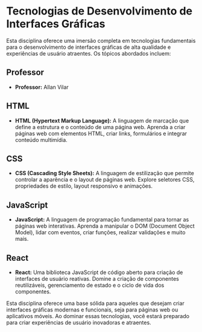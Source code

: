 # Tecnologias de Desenvolvimento de Interfaces Gráficas

Esta disciplina oferece uma imersão completa em tecnologias fundamentais para o desenvolvimento de interfaces gráficas de alta qualidade e experiências de usuário atraentes. Os tópicos abordados incluem:

## Professor
- **Professor:** Allan Vilar

## HTML

- **HTML (Hypertext Markup Language):** A linguagem de marcação que define a estrutura e o conteúdo de uma página web. Aprenda a criar páginas web com elementos HTML, criar links, formulários e integrar conteúdo multimídia.

## CSS

- **CSS (Cascading Style Sheets):** A linguagem de estilização que permite controlar a aparência e o layout de páginas web. Explore seletores CSS, propriedades de estilo, layout responsivo e animações.

## JavaScript

- **JavaScript:** A linguagem de programação fundamental para tornar as páginas web interativas. Aprenda a manipular o DOM (Document Object Model), lidar com eventos, criar funções, realizar validações e muito mais.

## React

- **React:** Uma biblioteca JavaScript de código aberto para criação de interfaces de usuário reativas. Domine a criação de componentes reutilizáveis, gerenciamento de estado e o ciclo de vida dos componentes.

Esta disciplina oferece uma base sólida para aqueles que desejam criar interfaces gráficas modernas e funcionais, seja para páginas web ou aplicativos móveis. Ao dominar essas tecnologias, você estará preparado para criar experiências de usuário inovadoras e atraentes.
